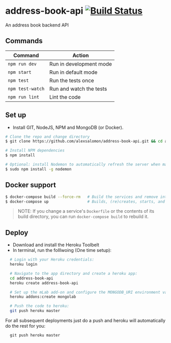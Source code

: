 # address-book-api [![Build Status](https://travis-ci.com/alexsalomon/address-book-api.svg?branch=master)](https://travis-ci.com/alexsalomon/address-book-api)

An address book backend API

## Commands
Command             | Action                   |
--------------------|--------------------------|
`npm run dev`       | Run in development mode  |
`npm start`         | Run in default mode      |
`npm test`          | Run the tests once       |
`npm test-watch`    | Run and watch the tests  |
`npm run lint`      | Lint the code            |

## Set up
* Install GIT, NodeJS, NPM and MongoDB (or Docker).
```sh
# Clone the repo and change directory
$ git clone https://github.com/alexsalomon/address-book-api.git && cd address-book-api

# Install NPM dependencies
$ npm install

# Optional: install Nodemon to automatically refresh the server when making changes
$ sudo npm install -g nodemon
```

## Docker support

```sh
$ docker-compose build --force-rm   # Build the services and remove intermediate containers
$ docker-compose up                 # Builds, (re)creates, starts, and attaches to containers for a service.
```

> NOTE: If you change a service's `Dockerfile` or the contents of its build directory, you can run `docker-compose build` to rebuild it.

## Deploy
* Download and install the Heroku Toolbelt
* In terminal, run the folllwoing (One time setup):
```sh
  # Login with your Heroku credentials:
  heroku login

  # Navigate to the app directory and create a heroku app:
  cd address-book-api
  heroku create address-book-api

  # Set up the mLab add-on and configure the MONGODB_URI environment variable:
  heroku addons:create mongolab

  # Push the code to heroku:
  git push heroku master
```

For all subsequent deployments just do a push and heroku will automatically do the rest for you:
```
  git push heroku master
```